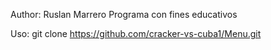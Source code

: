 Author: Ruslan Marrero
Programa con fines educativos

Uso:
git clone https://github.com/cracker-vs-cuba1/Menu.git
